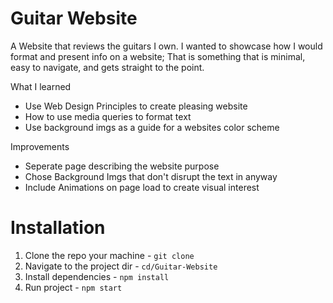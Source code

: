 # Guitar Website

A Website that reviews the guitars I own. I wanted to showcase how I would format and present info on a website; That is something that is minimal, easy to navigate, and gets straight to the point. 

What I learned 

- Use Web Design Principles to create pleasing website
- How to use media queries to format text
- Use background imgs as a guide for a websites color scheme

Improvements 
- Seperate page describing the website purpose
- Chose Background Imgs that don't disrupt the text in anyway 
- Include Animations on page load to create visual interest

# Installation
1. Clone the repo your machine - `git clone`
2. Navigate to the project dir - `cd/Guitar-Website`
3. Install dependencies - `npm install`
4. Run project - `npm start`
